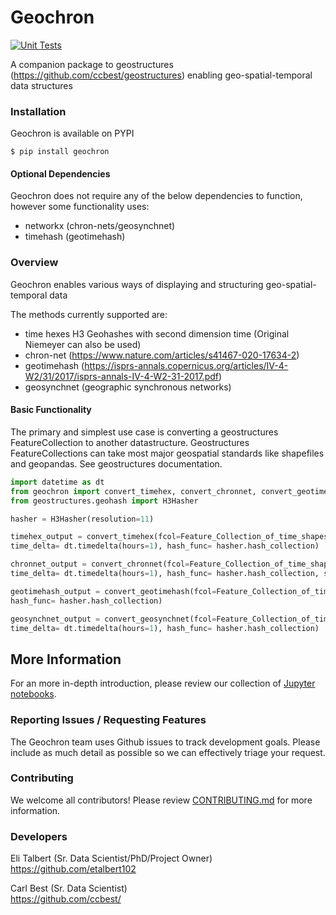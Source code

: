 # Geochron
[![Unit Tests](https://github.com/etalbert102/geochron/actions/workflows/unit-tests.yml/badge.svg)](https://github.com/etalbert102/geochron/actions/workflows/unit-tests.yml)

A companion package to geostructures (https://github.com/ccbest/geostructures) enabling geo-spatial-temporal data structures



### Installation

Geochron is available on PYPI
```
$ pip install geochron 
```

#### Optional Dependencies
Geochron does not require any of the below dependencies to function, however some functionality uses:
* networkx (chron-nets/geosynchnet)
* timehash (geotimehash)

### Overview

Geochron enables various ways of displaying and structuring geo-spatial-temporal data

The methods currently supported are:
* time hexes H3 Geohashes with second dimension time (Original Niemeyer can also be used)
* chron-net (https://www.nature.com/articles/s41467-020-17634-2)
* geotimehash (https://isprs-annals.copernicus.org/articles/IV-4-W2/31/2017/isprs-annals-IV-4-W2-31-2017.pdf)
* geosynchnet (geographic synchronous networks)


#### Basic Functionality
The primary and simplest use case is converting a geostructures FeatureCollection to another datastructure.
Geostructures FeatureCollections can take most major geospatial standards like shapefiles and geopandas. See geostructures documentation. 
```python
import datetime as dt
from geochron import convert_timehex, convert_chronnet, convert_geotimehash
from geostructures.geohash import H3Hasher

hasher = H3Hasher(resolution=11)

timehex_output = convert_timehex(fcol=Feature_Collection_of_time_shapes,
time_delta= dt.timedelta(hours=1), hash_func= hasher.hash_collection)

chronnet_output = convert_chronnet(fcol=Feature_Collection_of_time_shapes,
time_delta= dt.timedelta(hours=1), hash_func= hasher.hash_collection, self_loop = True, mode = "directed")

geotimehash_output = convert_geotimehash(fcol=Feature_Collection_of_time_shapes, precision = 8,
hash_func= hasher.hash_collection)

geosynchnet_output = convert_geosynchnet(fcol=Feature_Collection_of_time_shapes, 
time_delta= dt.timedelta(hours=1), hash_func= hasher.hash_collection)

```


## More Information

For an more in-depth introduction, please review our collection of [Jupyter notebooks](./notebooks).



### Reporting Issues / Requesting Features

The Geochron team uses Github issues to track development goals. Please include as much detail as possible so we can effectively triage your request.

### Contributing

We welcome all contributors! Please review [CONTRIBUTING.md](./CONTRIBUTING.md) for more information.

### Developers
Eli Talbert (Sr. Data Scientist/PhD/Project Owner)\
https://github.com/etalbert102 

Carl Best (Sr. Data Scientist)\
https://github.com/ccbest/

